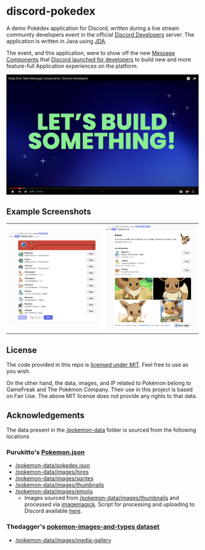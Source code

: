 # discord-pokedex
A demo Pokédex application for Discord, written during a live stream community developers event in the official [Discord Developers](https://discord.com/invite/discord-developers) server. 
The application is written in Java using [JDA](https://github.com/discord-jda/jda).

The event, and this application, were to show off the new [Message Components](https://discord.com/developers/docs/components/reference) that [Discord launched for developers](https://discord.com/developers/docs/change-log#introducing-new-components-for-messages) 
to build new and more feature-full Application experiences on the platform.


[![Clickable image that links to youtube video showing the creation of the code in this repository](/.github/images/livestream-hero-image.png)](https://youtu.be/GVeIqO0pGE4?t=276)

## Example Screenshots
|                                                     |                                                          |
|-----------------------------------------------------|----------------------------------------------------------|
| <img src="/.github/images/pokedex.png" width="450"> | <img src="/.github/images/pokemon-card.png" width="450"> |

## License
The code provided in this repo is [licensed under MIT](/LICENSE). Feel free to use as you wish.

On the other hand, the data, images, and IP related to Pokémon belong to GameFreak and The Pokémon Company. 
Their use in this project is based on Fair Use. The above MIT license does not provide any rights to that data.

## Acknowledgements
The data present in the [/pokemon-data](/pokemon-data) folder is sourced from the following locations

### Purukitto's [Pokemon.json](https://github.com/Purukitto/pokemon-data.json)
- [/pokemon-data/pokedex.json](/pokemon-data/pokedex.json)
- [/pokemon-data/images/hires](/pokemon-data/images/hires)
- [/pokemon-data/images/sprites](/pokemon-data/images/sprites)
- [/pokemon-data/images/thumbnails](/pokemon-data/images/thumbnails)
- [/pokemon-data/images/emojis](/pokemon-data/images/emojis)
  - Images sourced from [/pokemon-data/images/thumbnails](//pokemon-data/images/thumbnails) and processed via [imagemagick](https://imagemagick.org/index.php). 
    Script for processing and uploading to Discord available [here](/pokemon-data/emoji-split-and-upload.sh).


### Thedagger's [pokemon-images-and-types dataset](https://www.kaggle.com/datasets/thedagger/pokemon-generation-one)
- [/pokemon-data/images/media-gallery](/pokemon-data/images/media-gallery)